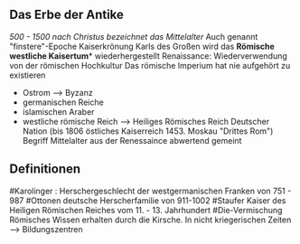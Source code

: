 ## Das Erbe der Antike
_500 - 1500 nach Christus bezeichnet das Mittelalter_
Auch genannt "finstere"-Epoche
Kaiserkrönung Karls des Großen wird das **Römische westliche Kaisertum*** wiederhergestellt
Renaissance: Wiederverwendung von der römischen Hochkultur
Das römische Imperium hat nie aufgehört zu existieren
- Ostrom --> Byzanz
- germanischen Reiche
- islamischen Araber
- westliche römische Reich --> Heiliges Römisches Reich Deutscher Nation (bis 1806 östliches Kaiserreich 1453. Moskau "Drittes Rom")
Begriff Mittelalter aus der Renessaince abwertend gemeint
## Definitionen
#Karolinger : Herschergeschlecht der westgermanischen Franken von 751 - 987
#Ottonen deutsche Herscherfamilie von 911-1002
#Staufer Kaiser des Heiligen Römischen Reiches vom 11. - 13. Jahrhundert
#Die-Vermischung Römisches Wissen erhalten durch die Kirsche. In nicht kriegerischen Zeiten --> Bildungszentren

